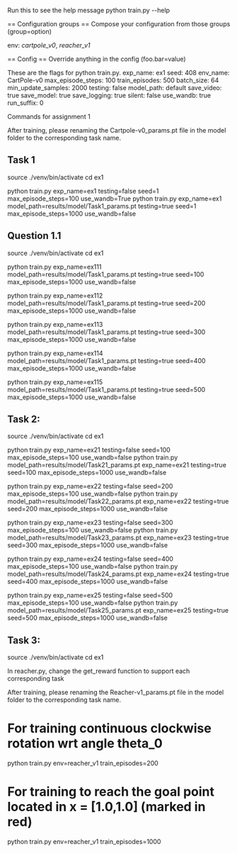 Run this to see the help message
python train.py --help

== Configuration groups ==
Compose your configuration from those groups (group=option)

env: *cartpole_v0*, *reacher_v1*

== Config ==
Override anything in the config (foo.bar=value)

These are the flags for python train.py. 
exp_name: ex1
seed: 408
env_name: CartPole-v0
max_episode_steps: 100
train_episodes: 500
batch_size: 64
min_update_samples: 2000
testing: false
model_path: default
save_video: true
save_model: true
save_logging: true
silent: false
use_wandb: true
run_suffix: 0

Commands for assignment 1

After training, please renaming the Cartpole-v0_params.pt file in the model folder to the corresponding task name.

## Task 1
source ./venv/bin/activate
cd ex1

python train.py exp_name=ex1 testing=false seed=1 max_episode_steps=100 use_wandb=True
python train.py exp_name=ex1 model_path=results/model/Task1_params.pt testing=true seed=1 max_episode_steps=1000 use_wandb=false

## Question 1.1
source ./venv/bin/activate
cd ex1

python train.py exp_name=ex111 model_path=results/model/Task1_params.pt testing=true seed=100 max_episode_steps=1000 use_wandb=false

python train.py exp_name=ex112 model_path=results/model/Task1_params.pt testing=true seed=200 max_episode_steps=1000 use_wandb=false

python train.py exp_name=ex113 model_path=results/model/Task1_params.pt testing=true seed=300 max_episode_steps=1000 use_wandb=false

python train.py exp_name=ex114 model_path=results/model/Task1_params.pt testing=true seed=400 max_episode_steps=1000 use_wandb=false

python train.py exp_name=ex115 model_path=results/model/Task1_params.pt testing=true seed=500 max_episode_steps=1000 use_wandb=false

## Task 2:
source ./venv/bin/activate
cd ex1

python train.py exp_name=ex21 testing=false seed=100 max_episode_steps=100 use_wandb=false
python train.py model_path=results/model/Task21_params.pt exp_name=ex21 testing=true seed=100 max_episode_steps=1000 use_wandb=false

python train.py exp_name=ex22 testing=false seed=200 max_episode_steps=100 use_wandb=false
python train.py model_path=results/model/Task22_params.pt exp_name=ex22 testing=true seed=200 max_episode_steps=1000 use_wandb=false

python train.py exp_name=ex23 testing=false seed=300 max_episode_steps=100 use_wandb=false
python train.py model_path=results/model/Task23_params.pt exp_name=ex23 testing=true seed=300 max_episode_steps=1000 use_wandb=false

python train.py exp_name=ex24 testing=false seed=400 max_episode_steps=100 use_wandb=false
python train.py model_path=results/model/Task24_params.pt exp_name=ex24 testing=true seed=400 max_episode_steps=1000 use_wandb=false

python train.py exp_name=ex25 testing=false seed=500 max_episode_steps=100 use_wandb=false
python train.py model_path=results/model/Task25_params.pt exp_name=ex25 testing=true seed=500 max_episode_steps=1000 use_wandb=false

## Task 3:
source ./venv/bin/activate
cd ex1

In reacher.py, change the get_reward function to support each corresponding task

After training, please renaming the Reacher-v1_params.pt file in the model folder to the corresponding task name.

# For training continuous clockwise rotation wrt angle theta_0
python train.py env=reacher_v1 train_episodes=200

# For training to reach the goal point located in x = [1.0,1.0] (marked in red)
python train.py env=reacher_v1 train_episodes=1000